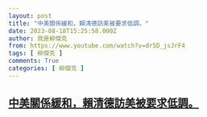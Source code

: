 ```yaml
---
layout: post
title: "中美關係緩和，賴清德訪美被要求低調。"
date: 2023-08-18T15:25:58.000Z
author: 我是柳傑克
from: https://www.youtube.com/watch?v=dr5D_jsJrF4
tags: [ 柳傑克 ]
comments: True
categories: [ 柳傑克 ]
---
```

<!--1692372358000-->
[中美關係緩和，賴清德訪美被要求低調。](https://www.youtube.com/watch?v=dr5D_jsJrF4)
------

<div>

</div>
